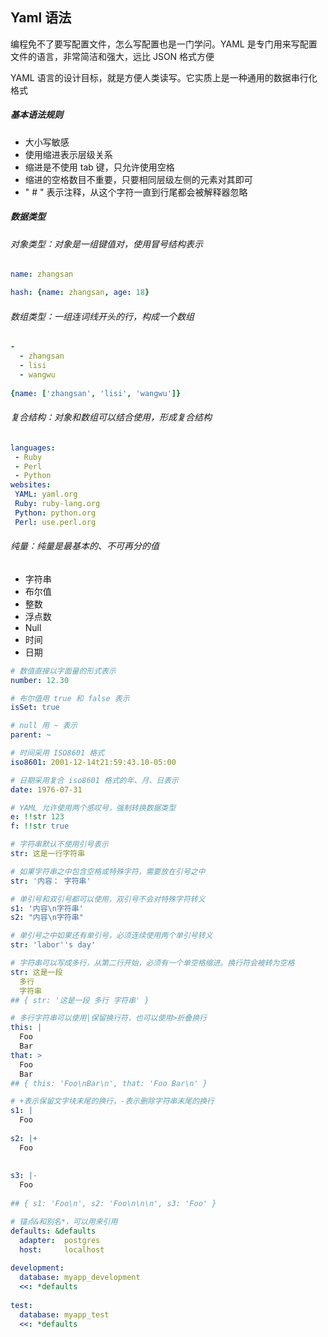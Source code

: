 ## Yaml 语法

编程免不了要写配置文件，怎么写配置也是一门学问。YAML 是专门用来写配置文件的语言，非常简洁和强大，远比 JSON 格式方便

YAML 语言的设计目标，就是方便人类读写。它实质上是一种通用的数据串行化格式



##### 基本语法规则

- 大小写敏感
- 使用缩进表示层级关系
- 缩进是不使用 tab 键，只允许使用空格
- 缩进的空格数目不重要，只要相同层级左侧的元素对其即可
- " # " 表示注释，从这个字符一直到行尾都会被解释器忽略



##### 数据类型

###### 对象类型：对象是一组键值对，使用冒号结构表示

```yaml
name: zhangsan

hash: {name: zhangsan, age: 18}
```



###### 数组类型：一组连词线开头的行，构成一个数组

```yaml
- 
  - zhangsan
  - lisi
  - wangwu
  
{name: ['zhangsan', 'lisi', 'wangwu']}
```



###### 复合结构：对象和数组可以结合使用，形成复合结构

```yaml
languages:
 - Ruby
 - Perl
 - Python 
websites:
 YAML: yaml.org 
 Ruby: ruby-lang.org 
 Python: python.org 
 Perl: use.perl.org 
```



###### 纯量：纯量是最基本的、不可再分的值

- 字符串
- 布尔值
- 整数
- 浮点数
- Null
- 时间
- 日期

```yaml
# 数值直接以字面量的形式表示
number: 12.30

# 布尔值用 true 和 false 表示
isSet: true

# null 用 ~ 表示
parent: ~ 

# 时间采用 ISO8601 格式
iso8601: 2001-12-14t21:59:43.10-05:00

# 日期采用复合 iso8601 格式的年、月、日表示
date: 1976-07-31

# YAML 允许使用两个感叹号，强制转换数据类型
e: !!str 123
f: !!str true

# 字符串默认不使用引号表示
str: 这是一行字符串

# 如果字符串之中包含空格或特殊字符，需要放在引号之中
str: '内容： 字符串'

# 单引号和双引号都可以使用，双引号不会对特殊字符转义
s1: '内容\n字符串'
s2: "内容\n字符串"

# 单引号之中如果还有单引号，必须连续使用两个单引号转义
str: 'labor''s day' 

# 字符串可以写成多行，从第二行开始，必须有一个单空格缩进。换行符会被转为空格
str: 这是一段
  多行
  字符串
## { str: '这是一段 多行 字符串' }

# 多行字符串可以使用|保留换行符，也可以使用>折叠换行
this: |
  Foo
  Bar
that: >
  Foo
  Bar
## { this: 'Foo\nBar\n', that: 'Foo Bar\n' }

# +表示保留文字块末尾的换行，-表示删除字符串末尾的换行
s1: |
  Foo
 
s2: |+
  Foo
 
 
s3: |-
  Foo
  
## { s1: 'Foo\n', s2: 'Foo\n\n\n', s3: 'Foo' }

# 锚点&和别名*，可以用来引用
defaults: &defaults
  adapter:  postgres
  host:     localhost
 
development:
  database: myapp_development
  <<: *defaults
 
test:
  database: myapp_test
  <<: *defaults


```






